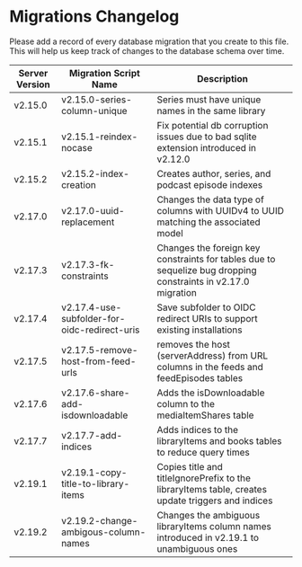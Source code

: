 # Migrations Changelog

Please add a record of every database migration that you create to this file. This will help us keep track of changes to the database schema over time.

| Server Version | Migration Script Name                        | Description                                                                                                   |
| -------------- | -------------------------------------------- | ------------------------------------------------------------------------------------------------------------- |
| v2.15.0        | v2.15.0-series-column-unique                 | Series must have unique names in the same library                                                             |
| v2.15.1        | v2.15.1-reindex-nocase                       | Fix potential db corruption issues due to bad sqlite extension introduced in v2.12.0                          |
| v2.15.2        | v2.15.2-index-creation                       | Creates author, series, and podcast episode indexes                                                           |
| v2.17.0        | v2.17.0-uuid-replacement                     | Changes the data type of columns with UUIDv4 to UUID matching the associated model                            |
| v2.17.3        | v2.17.3-fk-constraints                       | Changes the foreign key constraints for tables due to sequelize bug dropping constraints in v2.17.0 migration |
| v2.17.4        | v2.17.4-use-subfolder-for-oidc-redirect-uris | Save subfolder to OIDC redirect URIs to support existing installations                                        |
| v2.17.5        | v2.17.5-remove-host-from-feed-urls           | removes the host (serverAddress) from URL columns in the feeds and feedEpisodes tables                        |
| v2.17.6        | v2.17.6-share-add-isdownloadable             | Adds the isDownloadable column to the mediaItemShares table                                                   |
| v2.17.7        | v2.17.7-add-indices                          | Adds indices to the libraryItems and books tables to reduce query times                                       |
| v2.19.1        | v2.19.1-copy-title-to-library-items          | Copies title and titleIgnorePrefix to the libraryItems table, creates update triggers and indices             |
| v2.19.2        | v2.19.2-change-ambigous-column-names         | Changes the ambiguous libraryItems column names introduced in v2.19.1 to unambiguous ones                     |
